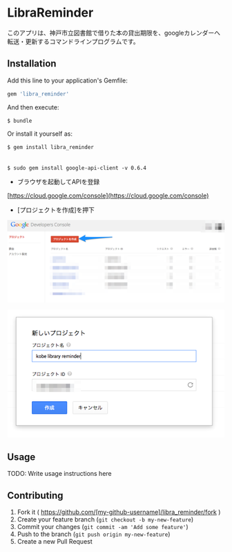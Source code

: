 # LibraReminder

このアプリは、神戸市立図書館で借りた本の貸出期限を、googleカレンダーへ転送・更新するコマンドラインプログラムです。

## Installation

Add this line to your application's Gemfile:

```ruby
gem 'libra_reminder'
```

And then execute:

    $ bundle

Or install it yourself as:

    $ gem install libra_reminder


    $ sudo gem install google-api-client -v 0.6.4

- ブラウザを起動してAPIを登録

[https://cloud.google.com/console](https://cloud.google.com/console)

- [プロジェクトを作成]を押下

![プロジェクトを作成 - 1](docs/images/Google_Developers_Console_1.png)

![プロジェクトを作成 - 2](docs/images/Google_Developers_Console.png)


## Usage


TODO: Write usage instructions here

## Contributing

1. Fork it ( https://github.com/[my-github-username]/libra_reminder/fork )
2. Create your feature branch (`git checkout -b my-new-feature`)
3. Commit your changes (`git commit -am 'Add some feature'`)
4. Push to the branch (`git push origin my-new-feature`)
5. Create a new Pull Request
